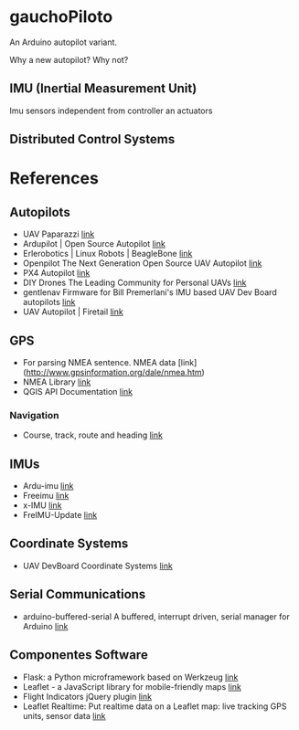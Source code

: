 # gauchoPiloto
An Arduino autopilot variant.

Why a new autopilot? Why not?

## IMU (Inertial Measurement Unit) 

Imu sensors independent from controller an actuators

## Distributed Control Systems

# References

## Autopilots

 * UAV Paparazzi [link](http://wiki.paparazziuav.org)
 * Ardupilot | Open Source Autopilot [link](http://wiki.paparazziuav.org)
 * Erlerobotics | Linux Robots | BeagleBone  [link](http://erlerobotics.com/blog/home-creative/)
 * Openpilot  The Next Generation Open Source UAV Autopilot [link](https://www.openpilot.org/)
 * PX4 Autopilot [link](https://pixhawk.org)
 * DIY Drones The Leading Community for Personal UAVs [link](http://diydrones.com/)
 * gentlenav Firmware for Bill Premerlani's IMU based UAV Dev Board autopilots [link](https://code.google.com/p/gentlenav/)
 * UAV Autopilot | Firetail [link](http://www.firetailuav.com/index.php/blog)


## GPS

 *  For parsing NMEA sentence. NMEA data [link] (http://www.gpsinformation.org/dale/nmea.htm)
 *  NMEA Library [link](http://nmea.sourceforge.net/)
 *  QGIS API Documentation [link](http://qgis.org/api/struct__nmeaINFO.html)

### Navigation
 * Course, track, route and heading [link](http://en.wikipedia.org/wiki/Course_%28navigation%29)

## IMUs
 * Ardu-imu [link](https://code.google.com/p/ardu-imu/wiki/ArduIMUV4)
 * Freeimu [link](http://www.varesano.net/topic/freeimu)
 * x-IMU   [link](http://www.x-io.co.uk/)
 * FreIMU-Update [link](https://github.com/mjs513/FreeIMU-Updates)

## Coordinate Systems
 * UAV DevBoard Coordinate Systems [link](https://code.google.com/p/gentlenav/wiki/UDBCoordinateSystems)

## Serial Communications
  * arduino-buffered-serial A buffered, interrupt driven, serial manager for Arduino [link](https://code.google.com/p/arduino-buffered-serial/) 

## Componentes Software
 * Flask: a Python microframework based on Werkzeug [link](http://flask.pocoo.org/)
 * Leaflet - a JavaScript library for mobile-friendly maps [link](http://leafletjs.com/)
 * Flight Indicators jQuery plugin [link](https://github.com/sebmatton/jQuery-Flight-Indicators)
 * Leaflet Realtime: Put realtime data on a Leaflet map: live tracking GPS units, sensor data [link](https://github.com/perliedman/leaflet-realtime)
